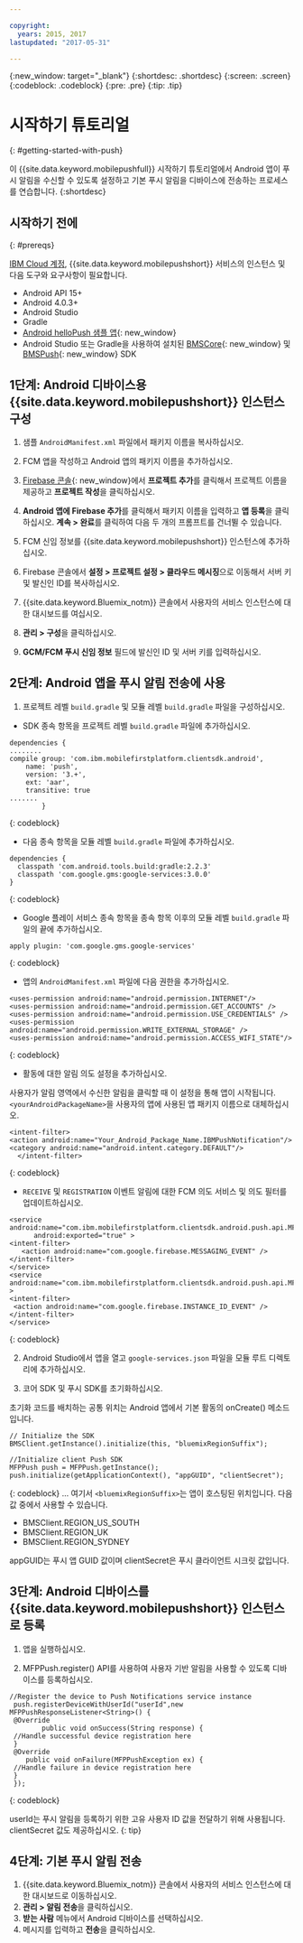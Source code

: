 ```yaml
---

copyright:
  years: 2015, 2017
lastupdated: "2017-05-31"

---
```


{:new_window: target="_blank"}
{:shortdesc: .shortdesc}
{:screen: .screen}
{:codeblock: .codeblock}
{:pre: .pre}
{:tip: .tip}

# 시작하기 튜토리얼
{: #getting-started-with-push}

이 {{site.data.keyword.mobilepushfull}} 시작하기 튜토리얼에서 Android 앱이 푸시 알림을 수신할 수 있도록 설정하고 기본 푸시 알림을 디바이스에 전송하는 프로세스를 연습합니다.
{:shortdesc}

<div id="prerequisites"></div>

## 시작하기 전에
{: #prereqs}

[IBM Cloud 계정](https://console.bluemix.net/registration/), {{site.data.keyword.mobilepushshort}} 서비스의
인스턴스 및 다음 도구와 요구사항이 필요합니다. 

  * Android API 15+
  * Android 4.0.3+
  * Android Studio
  * Gradle
  * [Android helloPush 샘플 앱](https://github.com/ibm-bluemix-mobile-services/bms-samples-android-hellopush){: new_window}
  * Android Studio 또는 Gradle을 사용하여 설치된 [BMSCore](https://github.com/ibm-bluemix-mobile-services/bms-clientsdk-android-core){: new_window} 및
  [BMSPush](https://github.com/ibm-bluemix-mobile-services/bms-clientsdk-android-push){: new_window} SDK

## 1단계: Android 디바이스용 {{site.data.keyword.mobilepushshort}} 인스턴스 구성

1. 샘플 `AndroidManifest.xml` 파일에서 패키지 이름을 복사하십시오.

2. FCM 앱을 작성하고 Android 앱의 패키지 이름을 추가하십시오.
  1. [Firebase 콘솔](https://console.firebase.google.com){: new_window}에서 **프로젝트 추가**를 클릭해서
  프로젝트 이름을 제공하고 **프로젝트 작성**을 클릭하십시오.
  2. **Android 앱에 Firebase 추가**를 클릭해서 패키지 이름을 입력하고 **앱 등록**을 클릭하십시오. **계속 > 완료**를 클릭하여 다음 두 개의 프롬프트를 건너뛸 수 있습니다. 

3. FCM 신임 정보를 {{site.data.keyword.mobilepushshort}} 인스턴스에 추가하십시오.
  1. Firebase 콘솔에서 **설정 > 프로젝트 설정 > 클라우드 메시징**으로 이동해서 서버 키 및 발신인 ID를 복사하십시오.
  2. {{site.data.keyword.Bluemix_notm}} 콘솔에서 사용자의 서비스 인스턴스에 대한 대시보드를 여십시오.
  3. **관리 > 구성**을 클릭하십시오.
  4. **GCM/FCM 푸시 신임 정보** 필드에 발신인 ID 및 서버 키를 입력하십시오.

## 2단계: Android 앱을 푸시 알림 전송에 사용

1. 프로젝트 레벨 `build.gradle` 및 모듈 레벨 `build.gradle` 파일을 구성하십시오.

  * SDK 종속 항목을 프로젝트 레벨 `build.gradle` 파일에 추가하십시오.
  
  ```
  dependencies {
  ........
  compile group: 'com.ibm.mobilefirstplatform.clientsdk.android',
      name: 'push',
      version: '3.+',
      ext: 'aar',
      transitive: true
  .......
	      }
  ```
  {: codeblock}

  * 다음 종속 항목을 모듈 레벨 `build.gradle` 파일에 추가하십시오.
  
  ```
  dependencies {
    classpath 'com.android.tools.build:gradle:2.2.3'
    classpath 'com.google.gms:google-services:3.0.0'
  }
  ```
  {: codeblock}
  
  * Google 플레이 서비스 종속 항목을 종속 항목 이후의 모듈 레벨 `build.gradle` 파일의 끝에 추가하십시오.
  
  ```
  apply plugin: 'com.google.gms.google-services'
  ```
  {: codeblock}
  
  * 앱의 `AndroidManifest.xml` 파일에 다음 권한을 추가하십시오.
  
  ```
  <uses-permission android:name="android.permission.INTERNET"/>
<uses-permission android:name="android.permission.GET_ACCOUNTS" />
<uses-permission android:name="android.permission.USE_CREDENTIALS" />
<uses-permission android:name="android.permission.WRITE_EXTERNAL_STORAGE" />
<uses-permission android:name="android.permission.ACCESS_WIFI_STATE"/>
  ```
  {: codeblock}
  
  * 활동에 대한 알림 의도 설정을 추가하십시오. 
  
  사용자가 알림 영역에서 수신한 알림을 클릭할 때 이 설정을 통해 앱이 시작됩니다. `<yourAndroidPackageName>`을 사용자의 앱에 사용된 앱 패키지 이름으로 대체하십시오.
  
  ```
  <intent-filter>
  <action android:name="Your_Android_Package_Name.IBMPushNotification"/>
  <category android:name="android.intent.category.DEFAULT"/>
 	</intent-filter>
  ```
  {: codeblock}
  
  * `RECEIVE` 및 `REGISTRATION` 이벤트 알림에 대한 FCM 의도 서비스 및 의도 필터를 업데이트하십시오.
  
  ```
  <service android:name="com.ibm.mobilefirstplatform.clientsdk.android.push.api.MFPPushIntentService"
    	android:exported="true" >
  <intent-filter>
     <action android:name="com.google.firebase.MESSAGING_EVENT" />
  </intent-filter>
  </service>
  <service
  android:name="com.ibm.mobilefirstplatform.clientsdk.android.push.api.MFPPush"android:exported="true" >
  <intent-filter>
   <action android:name="com.google.firebase.INSTANCE_ID_EVENT" />
  </intent-filter>
  </service>
  ```
  {: codeblock}
  
2. Android Studio에서 앱을 열고 `google-services.json` 파일을 모듈 루트 디렉토리에 추가하십시오.

3. 코어 SDK 및 푸시 SDK를 초기화하십시오. 

초기화 코드를 배치하는 공통 위치는 Android 앱에서 기본 활동의 onCreate() 메소드입니다.

```
// Initialize the SDK
BMSClient.getInstance().initialize(this, "bluemixRegionSuffix");

//Initialize client Push SDK
MFPPush push = MFPPush.getInstance();
push.initialize(getApplicationContext(), "appGUID", "clientSecret");
```
{: codeblock}
... 여기서 `<bluemixRegionSuffix>`는 앱이 호스팅된 위치입니다. 다음 값 중에서 사용할 수 있습니다.

  * BMSClient.REGION_US_SOUTH
  * BMSClient.REGION_UK
  * BMSClient.REGION_SYDNEY

appGUID는 푸시 앱 GUID 값이며 clientSecret은 푸시 클라이언트 시크릿 값입니다. 

## 3단계: Android 디바이스를 {{site.data.keyword.mobilepushshort}} 인스턴스로 등록

1. 앱을 실행하십시오.

2. MFPPush.register() API를 사용하여 사용자 기반 알림을 사용할 수 있도록 디바이스를 등록하십시오.

```
//Register the device to Push Notifications service instance
 push.registerDeviceWithUserId("userId",new MFPPushResponseListener<String>() {
 @Override
		public void onSuccess(String response) {
 //Handle successful device registration here
 }
 @Override
    public void onFailure(MFPPushException ex) {
 //Handle failure in device registration here
 }
 });
 ```
 {: codeblock}
 
 
 userId는 푸시 알림을 등록하기 위한 고유 사용자 ID 값을 전달하기 위해 사용됩니다. clientSecret 값도 제공하십시오.
 {: tip}
 
 ## 4단계: 기본 푸시 알림 전송
 
 1. {{site.data.keyword.Bluemix_notm}} 콘솔에서 사용자의 서비스 인스턴스에 대한 대시보드로 이동하십시오.
 2. **관리 > 알림 전송**을 클릭하십시오.
 3. **받는 사람** 메뉴에서 Android 디바이스를 선택하십시오.
 4. 메시지를 입력하고 **전송**을 클릭하십시오. 
 
